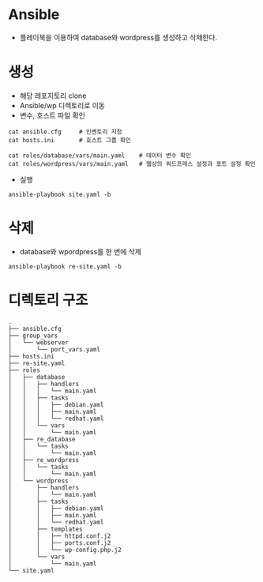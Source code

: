 # Ansible

- 플레이북을 이용하여 database와 wordpress를 생성하고 삭제한다.

# 생성

- 해당 레포지토리 clone
- Ansible/wp 디렉토리로 이동
- 변수, 호스트 파일 확인
```
cat ansible.cfg     # 인벤토리 지정
cat hosts.ini       # 호스트 그룹 확인

cat roles/database/vars/main.yaml    # 데이터 변수 확인
cat roles/wordpress/vars/main.yaml   # 웹상의 워드프레스 설정과 포트 설정 확인
```
- 실행
```
ansible-playbook site.yaml -b
```

# 삭제
- database와 wpordpress를 한 번에 삭제
```
ansible-playbook re-site.yaml -b
```

# 디렉토리 구조
```
.
├── ansible.cfg
├── group_vars
│   └── webserver
│       └── port_vars.yaml
├── hosts.ini
├── re-site.yaml
├── roles
│   ├── database
│   │   ├── handlers
│   │   │   └── main.yaml
│   │   ├── tasks
│   │   │   ├── debian.yaml
│   │   │   ├── main.yaml
│   │   │   └── redhat.yaml
│   │   └── vars
│   │       └── main.yaml
│   ├── re_database
│   │   └── tasks
│   │       └── main.yaml
│   ├── re_wordpress
│   │   └── tasks
│   │       └── main.yaml
│   └── wordpress
│       ├── handlers
│       │   └── main.yaml
│       ├── tasks
│       │   ├── debian.yaml
│       │   ├── main.yaml
│       │   └── redhat.yaml
│       ├── templates
│       │   ├── httpd.conf.j2
│       │   ├── ports.conf.j2
│       │   └── wp-config.php.j2
│       └── vars
│           └── main.yaml
└── site.yaml
```
